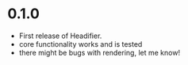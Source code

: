 # 0.1.0
- First release of Headifier.
- core functionality works and is tested
- there might be bugs with rendering, let me know!